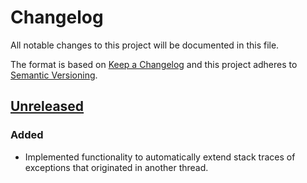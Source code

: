 # Changelog

All notable changes to this project will be documented in this file.

The format is based on [Keep a Changelog](http://keepachangelog.com)
and this project adheres to [Semantic Versioning](http://semver.org/spec/v2.0.0.html).


## [Unreleased]
### Added
- Implemented functionality to automatically extend stack traces of exceptions that originated in another thread.


[Unreleased]: https://github.com/dryewo/hystrix-plus/compare/0.0.0...HEAD
